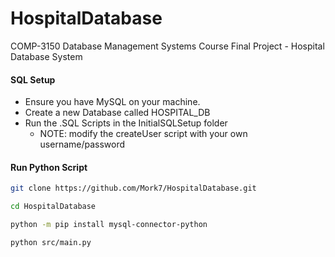 # HospitalDatabase
COMP-3150 Database Management Systems Course Final Project - Hospital Database System


#### SQL Setup
- Ensure you have MySQL on your machine.
- Create a new Database called HOSPITAL_DB
- Run the .SQL Scripts in the InitialSQLSetup folder
    - NOTE: modify the createUser script with your own username/password

#### Run Python Script
```bash
git clone https://github.com/Mork7/HospitalDatabase.git

cd HospitalDatabase

python -m pip install mysql-connector-python 

python src/main.py
```
